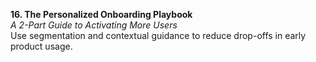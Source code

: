 **16. The Personalized Onboarding Playbook**  
_A 2-Part Guide to Activating More Users_  
Use segmentation and contextual guidance to reduce drop-offs in early product usage.
